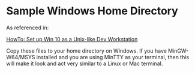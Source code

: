 Sample Windows Home Directory
=============================

As referenced in:

[HowTo: Set up Win 10 as a Unix-like Dev Workstation](https://rperki.blogspot.com/2015/06/howto-set-up-win-10-as-unix-like-dev.html)

Copy these files to your home directory on Windows.  If you have MinGW-W64/MSYS installed and you are using MinTTY
as your terminal, then this will make it look and act very similar to a Linux or Mac terminal.
